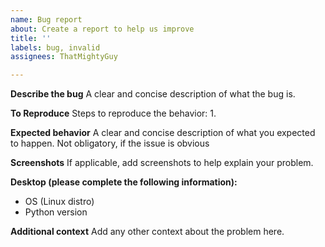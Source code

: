 ```yaml
---
name: Bug report
about: Create a report to help us improve
title: ''
labels: bug, invalid
assignees: ThatMightyGuy

---
```


**Describe the bug**
A clear and concise description of what the bug is.

**To Reproduce**
Steps to reproduce the behavior:
1. 

**Expected behavior**
A clear and concise description of what you expected to happen. Not obligatory, if the issue is obvious

**Screenshots**
If applicable, add screenshots to help explain your problem.

**Desktop (please complete the following information):**
 - OS (Linux distro)
 - Python version

**Additional context**
Add any other context about the problem here.
